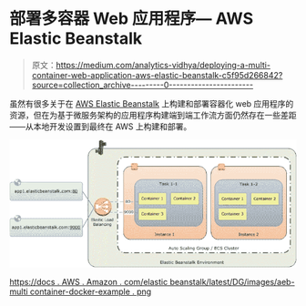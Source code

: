 # 部署多容器 Web 应用程序— AWS Elastic Beanstalk

> 原文：<https://medium.com/analytics-vidhya/deploying-a-multi-container-web-application-aws-elastic-beanstalk-c5f95d266842?source=collection_archive---------0----------------------->

虽然有很多关于在 [AWS Elastic Beanstalk](https://docs.aws.amazon.com/elasticbeanstalk/latest/dg/GettingStarted.html) 上构建和部署容器化 web 应用程序的资源，但在为基于微服务架构的应用程序构建端到端工作流方面仍然存在一些差距——从本地开发设置到最终在 AWS 上构建和部署。

![](img/ea73649b080c4b6c14b5d956f8dabab4.png)

[https://docs . AWS . Amazon . com/elastic beanstalk/latest/DG/images/aeb-multi container-docker-example . png](https://docs.aws.amazon.com/elasticbeanstalk/latest/dg/images/aeb-multicontainer-docker-example.png)